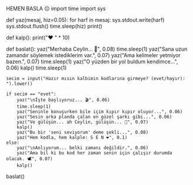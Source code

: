 HEMEN BASLA 😔
import time
import sys

def yaz(mesaj, hiz=0.05):
    for harf in mesaj:
        sys.stdout.write(harf)
        sys.stdout.flush()
        time.sleep(hiz)
    print()

def kalp():
    print("❤️ " * 10)

def baslat():
    yaz("Merhaba Ceylin... 💬", 0.08)
    time.sleep(1)
    yaz("Sana uzun zamandır söylemek istediklerim var.", 0.07)
    yaz("Ama kelimeler yetmiyor bazen.", 0.07)
    time.sleep(1)
    yaz("O yüzden bir yol buldum kendimce...", 0.06)
    kalp()
    time.sleep(1)
    
    secim = input("Hazır mısın kalbimin kodlarına girmeye? (evet/hayır): ").lower()
    
    if secim == "evet":
        yaz("\nİşte başlıyoruz... 🎬", 0.06)
        time.sleep(1)
        yaz("Seninle konuşurken bile içim kıpır kıpır oluyor...", 0.06)
        yaz("Sesin arka planda çalan en güzel şarkı gibi...", 0.06)
        yaz("Ve gülüşün... ah Ceylin, gülüşün... 🌸", 0.07)
        kalp()
        yaz("Bu bir 'seni seviyorum' deme şekli...", 0.08)
        yaz("Hem kodla, hem kalple: S E N ❤️", 0.1)
    else:
        yaz("\nAnlıyorum... belki zamanı değildir.", 0.06)
        yaz("Ama bil ki bu kod her zaman senin için çalışır durumda olacak. 🕊️", 0.07)
        kalp()

baslat()
